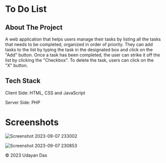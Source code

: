# To Do List
<h2>About The Project </h2> 
<p>A web application that helps users manage their tasks by listing all the tasks that needs to be completed, organized in order of priority. They can add tasks to the list by typing the task in the designated box and click on the "Add" button. Once a task has been completed, the user can strike it off the list by clicking the "Checkbox". To delete the task, users can click on the "X" button. </p>

<h2>Tech Stack</h2> 
<p>Client Side: HTML, CSS and JavaScript </p>
<p>Server Side: PHP</p>

# Screenshots

![Screenshot 2023-09-07 233002](https://github.com/uday-das/to-do-list-app/assets/89590597/3052cf58-f0a2-46dd-a38e-b7fb30d8bdf3)

![Screenshot 2023-09-07 230853](https://github.com/uday-das/to-do-list-app/assets/89590597/d0a820f8-d7e9-4be3-9769-329081b7a4c1)

<footer> 
<p>© 2023 Udayan Das </p>
</footer> 
